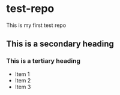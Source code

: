 # test-repo
This is my first test repo

## This is a secondary heading
### This is a tertiary heading

* Item 1
* Item 2
* Item 3